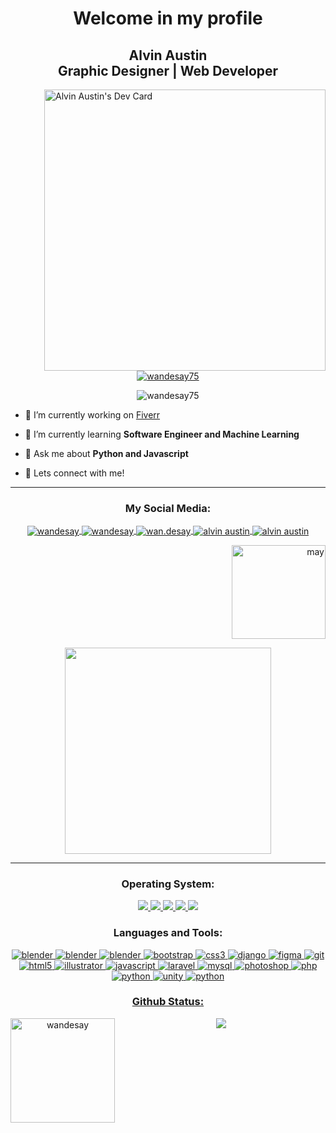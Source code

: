 <h1 align="center">Welcome in my profile</h1>
<h2 align="center">Alvin Austin <br>
 Graphic Designer | Web Developer</h1>

<a href="https://app.daily.dev/wandesay75" target="_blank" ><img src="https://api.daily.dev/devcards/f13c02864b8a4be1aea305519f29d743.png?r=xwr" align="right" height="450" alt="Alvin Austin's Dev Card"/></a>

<br>



<p align="center"> <a href="https://github.com/ryo-ma/github-profile-trophy"><img src="https://github-profile-trophy.vercel.app/?username=wandesay75&row=2&column=3&theme=juicyfresh" alt="wandesay75" /></a> </p>

<p align="center"> <img src="https://komarev.com/ghpvc/?username=wandesay75&label=Profile%20views&color=1d1d1d&style=flat" alt="wandesay75" /> </p>

 - 🔭  I’m currently working on [Fiverr](https://www.fiverr.com/wandesay) 

 - 🌱 I’m currently learning **Software Engineer and Machine Learning** 

 - 💬 Ask me about **Python and Javascript** 

 - 🌠 Lets connect with me!


------

<h3 align="center">My Social Media:</h3>
<p align="center">
<a href="https://linkedin.com/in/wandesay" target="_blank"> <img align="center" src="https://img.shields.io/badge/LinkedIn-0077B5?style=for-the-badge&logo=linkedin&logoColor=white" alt="wandesay" /> </a>
<a href="https://fb.com/wandesay" target="_blank"> <img align="center" src="https://img.shields.io/badge/Facebook-1877F2?style=for-the-badge&logo=facebook&logoColor=white" alt="wandesay" />  </a>
<a href="https://instagram.com/wan.desay" target="_blank"><img align="center" src="https://img.shields.io/badge/Instagram-E4405F?style=for-the-badge&logo=instagram&logoColor=white" alt="wan.desay"/> </a>
<a href="https://www.youtube.com/c/wandesay" target="_blank"><img align="center" src="https://img.shields.io/badge/YouTube-FF0000?style=for-the-badge&logo=youtube&logoColor=white" alt="alvin austin" /> </a>
<a href="https://www.behance.net/wandesay" target="_blank"><img align="center" src="https://img.shields.io/badge/-Behance-blue?style=for-the-badge&logo=behance&logoColor=white" alt="alvin austin" /> </a>
<br>

</p>

<p align="right">
<a> <img src="https://c.tenor.com/rRlMzxTn-XgAAAAC/mono-may.gif" align="center" height="150" alt="may"/> <a/>
</p>

<p align="center">
<a href="https://discordapp.com/users/442245136110321666/" target="_blank"> <img src="https://discord.c99.nl/widget/theme-2/442245136110321666.png" align="center" width="330px" /> </a> 
</p>



------
<h3 align="center"> Operating System:</h3>
<p align="center"> <a href="https://www.apple.com/id/ios/ios-15/" target="_blank"> <img src="https://img.shields.io/badge/iOS-000000?style=for-the-badge&logo=ios&logoColor=white" /> </a>
<a href="https://www.microsoft.com/en-us/windows" target="_blank"> <img src="https://img.shields.io/badge/Windows-0078D6?style=for-the-badge&logo=windows&logoColor=white"/> </a>
<a href="https://www.apple.com/id/macos/monterey/" target="_blank"> <img src="https://img.shields.io/badge/mac%20os-000000?style=for-the-badge&logo=apple&logoColor=white"/> </a>
<a href="https://zorin.com/os/" target="_blank"> <img src="https://img.shields.io/badge/Zorin%20OS-0CC1F3?style=for-the-badge&logo=zorin&logoColor=white"/>
</a> <a href="https://www.android.com/intl/id_id/" target="_blank"> <img src="https://img.shields.io/badge/Android-3DDC84?style=for-the-badge&logo=android&logoColor=white"/> </a>


<h3 align="center">Languages and Tools:</h3>
<p align="center"> <a href="https://www.blender.org/" target="_blank" rel="noreferrer"> <img src="https://img.shields.io/badge/blender-%23F5792A.svg?style=for-the-badge&logo=blender&logoColor=white" alt="blender" />  <a href="https://www.udemy.com/" target="_blank" rel="noreferrer"> <img src="https://img.shields.io/badge/Udemy-EC5252?style=for-the-badge&logo=Udemy&logoColor=white" alt="blender" /> <a href="https://code.visualstudio.com/" target="_blank" rel="noreferrer"> <img src="https://img.shields.io/badge/Visual_Studio-5C2D91?style=for-the-badge&logo=visual%20studio&logoColor=white" alt="blender" /> </a> <a href="https://getbootstrap.com" target="_blank" rel="noreferrer"> <img src="https://img.shields.io/badge/Bootstrap-563D7C?style=for-the-badge&logo=bootstrap&logoColor=white" alt="bootstrap" /> </a> <a href="https://www.w3schools.com/css/" target="_blank" rel="noreferrer"> <img src="https://img.shields.io/badge/CSS-239120?&style=for-the-badge&logo=css3&logoColor=white" alt="css3" /> </a> <a href="https://www.djangoproject.com/" target="_blank" rel="noreferrer"> <img src="https://img.shields.io/badge/Django-092E20?style=for-the-badge&logo=django&logoColor=white" alt="django" /> </a> <a href="https://www.figma.com/" target="_blank" rel="noreferrer"> <img src="https://img.shields.io/badge/Figma-F24E1E?style=for-the-badge&logo=figma&logoColor=white" alt="figma" /> </a> <a href="https://git-scm.com/" target="_blank" rel="noreferrer"> <img src="https://img.shields.io/badge/GIT-E44C30?style=for-the-badge&logo=git&logoColor=white" alt="git" /> </a> <a href="https://www.w3.org/html/" target="_blank" rel="noreferrer"> <img src="https://img.shields.io/badge/HTML5-E34F26?style=for-the-badge&logo=html5&logoColor=white" alt="html5"/> </a> <a href="https://www.adobe.com/in/products/illustrator.html" target="_blank" rel="noreferrer"> <img src="https://img.shields.io/badge/Adobe%20Illustrator-FF9A00?style=for-the-badge&logo=adobe%20illustrator&logoColor=white" alt="illustrator" /> </a> <a href="https://developer.mozilla.org/en-US/docs/Web/JavaScript" target="_blank" rel="noreferrer"> <img src="https://img.shields.io/badge/JavaScript-F7DF1E?style=for-the-badge&logo=javascript&logoColor=black" alt="javascript"/> </a> <a href="https://laravel.com/" target="_blank" rel="noreferrer"> <img src="https://img.shields.io/badge/Laravel-FF2D20?style=for-the-badge&logo=laravel&logoColor=white" alt="laravel" /> </a> <a href="https://www.mysql.com/" target="_blank" rel="noreferrer"> <img src="https://img.shields.io/badge/MySQL-00000F?style=for-the-badge&logo=mysql&logoColor=white" alt="mysql" /> </a> <a href="https://www.photoshop.com/en" target="_blank" rel="noreferrer"> <img src="https://img.shields.io/badge/Adobe%20Photoshop-31A8FF?style=for-the-badge&logo=Adobe%20Photoshop&logoColor=black" alt="photoshop" /> </a> <a href="https://www.php.net" target="_blank" rel="noreferrer"> <img src="https://img.shields.io/badge/PHP-777BB4?style=for-the-badge&logo=php&logoColor=white" alt="php" /> </a> <a href="https://www.python.org" target="_blank" rel="noreferrer"> <img src="https://img.shields.io/badge/Python-3776AB?style=for-the-badge&logo=python&logoColor=white" alt="python" /> </a> <a href="https://unity.com/" target="_blank" rel="noreferrer"> <img src="https://img.shields.io/badge/Unity-100000?style=for-the-badge&logo=unity&logoColor=white" alt="unity" /> <a href="https://www.arduino.cc/" target="_blank" rel="noreferrer"> <img src="https://img.shields.io/badge/Arduino-00979D?style=for-the-badge&logo=Arduino&logoColor=white" alt="python" />  </p>

<h3 align="center"> Github Status:</h3>
<p align="center"> <img height="167" align="left" src="https://github-readme-stats.vercel.app/api?username=wandesay75&show_icons=true&theme=tokyonight" style="max-width:100%;" alt="wandesay" /> <img src="https://github-readme-stats.vercel.app/api/top-langs/?username=wandesay75&layout=compact&theme=tokyonight" />  </p>
 
 
